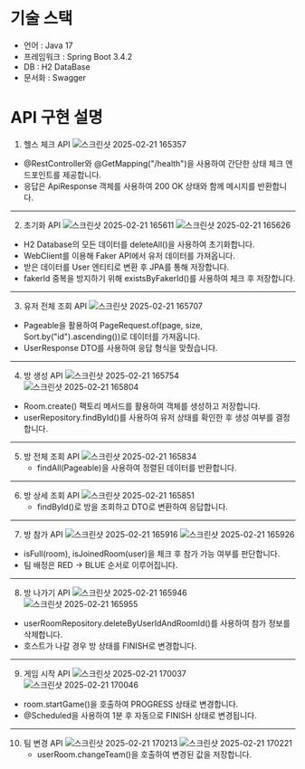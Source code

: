 # 기술 스택
- 언어 : Java 17
- 프레임워크 : Spring Boot 3.4.2
- DB : H2 DataBase
- 문서화 : Swagger


# API 구현 설명
1. 헬스 체크 API
   ![스크린샷 2025-02-21 165357](https://github.com/user-attachments/assets/5c1a8494-c69e-4577-bb68-54d1736a60a4)
  - @RestController와 @GetMapping("/health")을 사용하여 간단한 상태 체크 엔드포인트를 제공합니다.
  - 응답은 ApiResponse 객체를 사용하여 200 OK 상태와 함께 메시지를 반환합니다.

---

2. 초기화 API
   ![스크린샷 2025-02-21 165611](https://github.com/user-attachments/assets/3fb73035-54cd-48e9-bf0a-b68e9f86e1eb)
   ![스크린샷 2025-02-21 165626](https://github.com/user-attachments/assets/708f0188-fa52-413c-a6b0-60ab52320c58)
  - H2 Database의 모든 데이터를 deleteAll()을 사용하여 초기화합니다.
  - WebClient를 이용해 Faker API에서 유저 데이터를 가져옵니다.
  - 받은 데이터를 User 엔티티로 변환 후 JPA를 통해 저장합니다.
  - fakerId 중복을 방지하기 위해 existsByFakerId()를 사용하여 체크 후 저장합니다.

---

3. 유저 전체 조회 API
   ![스크린샷 2025-02-21 165707](https://github.com/user-attachments/assets/919f7e9f-71bb-4c36-a0ad-38c8ee3f7d43)
  - Pageable을 활용하여 PageRequest.of(page, size, Sort.by("id").ascending())로 데이터를 가져옵니다.
  - UserResponse DTO를 사용하여 응답 형식을 맞췄습니다.

---

4. 방 생성 API
   ![스크린샷 2025-02-21 165754](https://github.com/user-attachments/assets/5a054386-2d6b-426c-980b-4179878887c8)
   ![스크린샷 2025-02-21 165804](https://github.com/user-attachments/assets/3b96653c-7289-4b1e-90e9-cb74f182b695)
  - Room.create() 팩토리 메서드를 활용하여 객체를 생성하고 저장합니다.
  - userRepository.findById()를 사용하여 유저 상태를 확인한 후 생성 여부를 결정합니다.

---

5. 방 전체 조회 API
   ![스크린샷 2025-02-21 165834](https://github.com/user-attachments/assets/11cb8eb6-f2d4-45e4-818c-df23a1c96eea)
   - findAll(Pageable)을 사용하여 정렬된 데이터를 반환합니다.

---
     
6. 방 상세 조회 API
   ![스크린샷 2025-02-21 165851](https://github.com/user-attachments/assets/9c711540-3ce0-4908-b75b-4969be99e0e9)
   - findById()로 방을 조회하고 DTO로 변환하여 응답합니다.

---
     
7. 방 참가 API
    ![스크린샷 2025-02-21 165916](https://github.com/user-attachments/assets/00d4754c-4a49-4415-8735-f16ed0147c38)
    ![스크린샷 2025-02-21 165926](https://github.com/user-attachments/assets/83bcd730-a28d-4a7a-9251-7c61671b7d52)
  - isFull(room), isJoinedRoom(user)을 체크 후 참가 가능 여부를 판단합니다.
  - 팀 배정은 RED → BLUE 순서로 이루어집니다.

---
 
8. 방 나가기 API
   ![스크린샷 2025-02-21 165946](https://github.com/user-attachments/assets/0947bd94-fb27-41c0-bcbd-ec9768fa9c01)
  ![스크린샷 2025-02-21 165955](https://github.com/user-attachments/assets/0f878c66-b809-45b5-bd66-542302ce6297)
  - userRoomRepository.deleteByUserIdAndRoomId()를 사용하여 참가 정보를 삭제합니다.
  - 호스트가 나갈 경우 방 상태를 FINISH로 변경합니다.

---

9. 게임 시작 API
    ![스크린샷 2025-02-21 170037](https://github.com/user-attachments/assets/885bc460-242b-48a2-8a1c-d79b94560a5d)
    ![스크린샷 2025-02-21 170046](https://github.com/user-attachments/assets/7885cdce-8fe8-4240-bd76-4c4a5750be65)
  - room.startGame()을 호출하여 PROGRESS 상태로 변경합니다.
  - @Scheduled을 사용하여 1분 후 자동으로 FINISH 상태로 변경됩니다.

---
  
10. 팀 변경 API
    ![스크린샷 2025-02-21 170213](https://github.com/user-attachments/assets/7f2971db-d84d-4db7-9f0c-a5b44b7d8e1f)
    ![스크린샷 2025-02-21 170221](https://github.com/user-attachments/assets/cc517d1b-27ce-4625-9b0f-6f6fb840c506)
    - userRoom.changeTeam()을 호출하여 변경된 값을 저장합니다.

